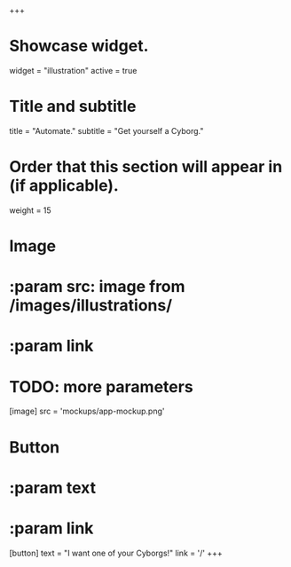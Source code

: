 +++
# Showcase widget.
widget = "illustration"
active = true

# Title and subtitle
title = "Automate."
subtitle = "Get yourself a Cyborg."

# Order that this section will appear in (if applicable).
weight = 15

# Image
# :param src: image from /images/illustrations/
# :param link
# TODO: more parameters
[image]
  src = 'mockups/app-mockup.png'

# Button
# :param text
# :param link
[button]
  text = "I want one of your Cyborgs!"
  link = '/'
+++

<!-- Additional content (not applicable for all widgets)-->
